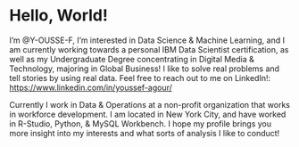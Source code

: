 # Hello, World!

I’m @Y-OUSSE-F, 
I’m interested in Data Science & Machine Learning, and I am currently working towards a personal IBM Data Scientist certification, as well as my Undergraduate Degree concentrating in Digital Media & Technology, majoring in Global Business!
I like to solve real problems and tell stories by using real data.
Feel free to reach out to me on LinkedIn!: https://www.linkedin.com/in/youssef-agour/

Currently I work in Data & Operations at a non-profit organization that works in workforce development. I am located in New York City, and have worked in R-Studio, Python, & MySQL Workbench. I hope my profile brings you more insight into my interests and what sorts of analysis I like to conduct!
